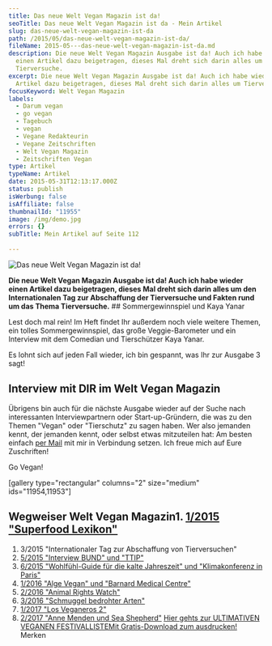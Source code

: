 ```yaml
---
title: Das neue Welt Vegan Magazin ist da!
seoTitle: Das neue Welt Vegan Magazin ist da - Mein Artikel
slug: das-neue-welt-vegan-magazin-ist-da
path: /2015/05/das-neue-welt-vegan-magazin-ist-da/
fileName: 2015-05---das-neue-welt-vegan-magazin-ist-da.md
description: Die neue Welt Vegan Magazin Ausgabe ist da! Auch ich habe wieder
  einen Artikel dazu beigetragen, dieses Mal dreht sich darin alles um
  Tierversuche.
excerpt: Die neue Welt Vegan Magazin Ausgabe ist da! Auch ich habe wieder einen
  Artikel dazu beigetragen, dieses Mal dreht sich darin alles um Tierversuche.
focusKeyword: Welt Vegan Magazin
labels:
  - Darum vegan
  - go vegan
  - Tagebuch
  - vegan
  - Vegane Redakteurin
  - Vegane Zeitschriften
  - Welt Vegan Magazin
  - Zeitschriften Vegan
type: Artikel
typeName: Artikel
date: 2015-05-31T12:13:17.000Z
status: publish
isWerbung: false
isAffiliate: false
thumbnailId: "11955"
image: /img/demo.jpg
errors: {}
subTitle: Mein Artikel auf Seite 112
  
---
```


![Das neue Welt Vegan Magazin ist da!](http://cardamonchai.com/wp-content/uploads/2015/05/Welt-Vegan-Magazin-8-640x427.jpg "Das neue Welt Vegan Magazin ist da!")

**Die neue Welt Vegan Magazin Ausgabe ist da! Auch ich habe wieder einen Artikel
dazu beigetragen, dieses Mal dreht sich darin alles um den Internationalen Tag
zur Abschaffung der Tierversuche und Fakten rund um das Thema Tierversuche.** ##
Sommergewinnspiel und Kaya Yanar

Lest doch mal rein! Im Heft findet Ihr außerdem noch viele weitere Themen, ein
tolles Sommergewinnspiel, das große Veggie-Barometer und ein Interview mit dem
Comedian und Tierschützer Kaya Yanar.

Es lohnt sich auf jeden Fall wieder, ich bin gespannt, was Ihr zur Ausgabe 3
sagt!

## Interview mit DIR im Welt Vegan Magazin

Übrigens bin auch für die nächste Ausgabe wieder auf der Suche nach
interessanten Interviewpartnern oder Start-up-Gründern, die was zu den Themen
"Vegan" oder "Tierschutz" zu sagen haben. Wer also jemanden kennt, der jemanden
kennt, oder selbst etwas mitzuteilen hat: Am besten einfach
[per Mail](mailto:info@cardamonchai.com) mit mir in Verbindung setzen. Ich freue
mich auf Eure Zuschriften!

Go Vegan!

[gallery type="rectangular" columns="2" size="medium" ids="11954,11953"]

## Wegweiser Welt Vegan Magazin1. [1/2015 "Superfood Lexikon"](/2015/04/mein-erster-artikel-im-welt-vegan-magazin/)

1.  3/2015 "Internationaler Tag zur Abschaffung von Tierversuchen"
1.  [5/2015 "Interview BUND" und "TTIP"](/2015/10/die-fuenfte-ausgabe-vom-welt-vegan-magazin-ist-da/)
1.  [6/2015 "Wohlfühl-Guide für die kalte Jahreszeit" und "Klimakonferenz in Paris"](/2015/12/die-sechste-ausgabe-vom-welt-vegan-magazin-ist-da/)
1.  [1/2016 "Alge Vegan" und "Barnard Medical Centre"](/2016/03/welt-vegan-magazin-die-ausgabe-12016-ist-da/)
1.  [2/2016 "Animal Rights Watch"](http://welt-vegan-magazin-22016)
1.  [3/2016 "Schmuggel bedrohter Arten"](/2016/09/thomas-d-im-welt-vegan-magazin/)
1.  [1/2017 "Los Veganeros 2"](/2017/03/los-veganeros-welt-vegan-magazin-1-2017/)
1.  [2/2017 "Anne Menden und Sea Shepherd"](/2017/06/welt-vegan-magazin-2-2017-anne-menden/)
    [Hier gehts zur ULTIMATIVEN VEGANEN FESTIVALLISTEMit Gratis-Download zum ausdrucken!](/2015/03/die-ultimative-vegane-festivalliste)
    Merken

  
